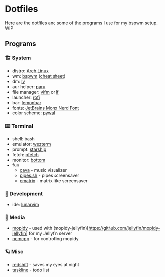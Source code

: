 # Dotfiles

Here are the dotfiles and some of the programs I use for my bspwm setup. WIP

## Programs
### 🏗️ System
- distro: [Arch Linux](https://archlinux.org)
- wm: [bspwm](https://github.com/baskerville/bspwm) ([cheat sheet](https://gist.github.com/amit08255/43ed6efdc1952d88f9a61e86f375e924))
- dm: [ly](https://github.com/fairyglade/ly)
- aur helper: [paru](https://github.com/Morganamilo/paru)
- file manager: [vifm](https://github.com/vifm/vifm) or [lf](https://github.com/gokcehan/lf)
- launcher: [rofi](https://github.com/davatorium/rofi)
- bar: [lemonbar](https://github.com/LemonBoy/bar)
- fonts: [JetBrains Mono Nerd Font](https://github.com/JetBrains/JetBrainsMono)
- color scheme: [pywal](https://github.com/dylanaraps/pywal)

### ⌨️ Terminal
- shell: bash
- emulator: [wezterm](https://wezfurlong.org/wezterm/index.html)
- prompt: [starship](https://starship.rs)
- fetch: [pfetch](https://github.com/dylanaraps/pfetch)
- monitor: [bottom](https://github.com/ClementTsang/bottom)
- fun
    - [cava](https://github.com/karlstav/cava) - music visualizer
    - [pipes.sh](https://github.com/pipeseroni/pipes.sh) - pipes screensaver
    - [cmatrix](https://github.com/abishekvashok/cmatrix) - matrix-like screensaver

### 🚀 Development
- ide: [lunarvim](https://www.lunarvim.org/)

### 🌌 Media
- [mopidy](https://mopidy.com/) - used with (mopidy-jellyfin)[https://github.com/jellyfin/mopidy-jellyfin] for my Jellyfin server
- [ncmcpp](https://rybczak.net/ncmpcpp/) - for controlling mopidy

### 🪐 Misc
- [redshift](http://jonls.dk/redshift/) - saves my eyes at night
- [taskline](https://github.com/perryrh0dan/taskline) - todo list
